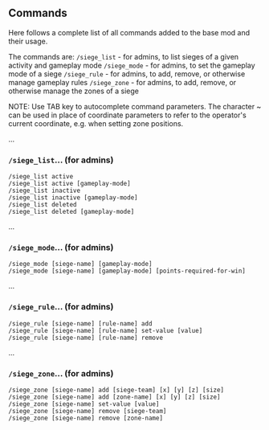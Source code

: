 ## Commands

Here follows a complete list of all commands added to the base mod and their usage.

The commands are:
```/siege_list``` - for admins, to list sieges of a given activity and gameplay mode
```/siege_mode``` - for admins, to set the gameplay mode of a siege
```/siege_rule``` - for admins, to add, remove, or otherwise manage gameplay rules
```/siege_zone``` - for admins, to add, remove, or otherwise manage the zones of a siege

NOTE: Use TAB key to autocomplete command parameters.
The character ~ can be used in place of coordinate parameters to refer to the operator's current coordinate, e.g. when setting zone positions.

...

### ```/siege_list```... (for admins)
```
/siege_list active
/siege_list active [gameplay-mode]
/siege_list inactive
/siege_list inactive [gameplay-mode]
/siege_list deleted
/siege_list deleted [gameplay-mode]
```
...
### ```/siege_mode```... (for admins)
```
/siege_mode [siege-name] [gameplay-mode]
/siege_mode [siege-name] [gameplay-mode] [points-required-for-win]
```
...
### ```/siege_rule```... (for admins)
```
/siege_rule [siege-name] [rule-name] add
/siege_rule [siege-name] [rule-name] set-value [value]
/siege_rule [siege-name] [rule-name] remove
```
...
### ```/siege_zone```... (for admins)
```
/siege_zone [siege-name] add [siege-team] [x] [y] [z] [size]
/siege_zone [siege-name] add [zone-name] [x] [y] [z] [size]
/siege_zone [siege-name] set-value [value]
/siege_zone [siege-name] remove [siege-team]
/siege_zone [siege-name] remove [zone-name]
```

